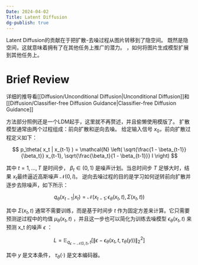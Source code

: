 ```yaml
---
Date: 2024-04-02
Title: Latent Diffusion
dg-publish: true
---
```

Latent Diffusion的贡献在于把扩散-去噪过程从图片转移到了隐空间。 既然是隐空间，这就意味着拥有了在其他任务上推广的潜力。 ，如何将图片生成模型扩展到其他任务上。


# Brief Review
详细的推导看[[Diffusion/Unconditional Diffusion|Unconditional Diffusion]]和[[Diffusion/Classifier-free Diffusion Guidance|Classifier-free Diffusion Guidance]]

方法部分照例还是一个LDM起手，这里就不再赘述，并且偷懒使用模版了。 
扩散模型通常由两个过程组成：前向扩散和逆向去噪。 给定输入信号 $x_0$，前向扩散过程定义如下： 

$$ p_\theta( x_t | x_{t-1} ) = \mathcal{N} \left( \sqrt{\frac{1 - \beta_{t-1}}{\beta_t}} x_{t-1}, \sqrt{\frac{\beta_t}{1 - \beta_{t-1}}} I \right) $$

其中  $t = 1, \ldots, T$ 是时间步， $\beta_t \in (0, 1)$  是噪声计划。当总时间步 $T$ 足够大时，结果  $x_t$最终逼近高斯噪声  $\mathcal{N}(0, I)$。 逆向去噪过程的目的是学习如何逆转前向扩散并逐步去除噪声，如下所示： 

$$ q_\theta( x_{t-1} | x_t ) = \mathcal{N} (x_{t-1}; \epsilon_\theta(x_t, t), \Sigma(x_t, t)) $$

其中  $\Sigma(x_t, t)$ 通常不需要训练，而是基于时间步  $t$  作为固定方差来计算。它只需要预测逆过程中的均值  $\mu_\theta(x_t, t)$ ，并且这一步也可以简化为训练去噪模型  $\epsilon_\theta(x_t, t)$  来预测  x_t  的噪声  $\epsilon$ ： 

$$ L = \mathbb{E}_{q_{\epsilon \sim \mathcal{N}(0,I)}, t} \left[ \left\| \epsilon - \epsilon_\theta(x_t, t, \tau_\theta(y)) \right\|_2^2 \right] $$

其中  $y$ 是文本条件， $\tau_\theta(\cdot)$  是文本编码器。

